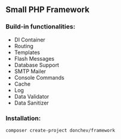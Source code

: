 ## Small PHP Framework
### Build-in functionalities:
- DI Container
- Routing
- Templates
- Flash Messages
- Database Support
- SMTP Mailer
- Console Commands
- Cache
- Log
- Data Validator
- Data Sanitizer
### Installation:
`composer create-project donchev/framework`